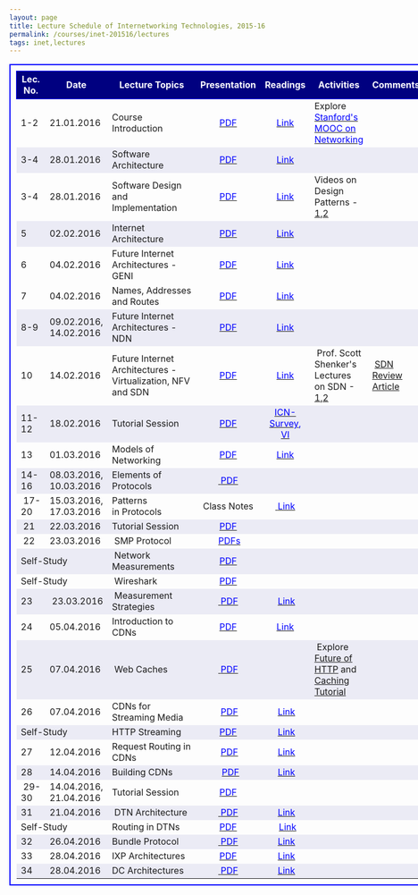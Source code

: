 ```yaml
---
layout: page
title: Lecture Schedule of Internetworking Technologies, 2015-16
permalink: /courses/inet-201516/lectures
tags: inet,lectures
---
```


<table style="border:2px solid blue;border-collapse:collapse;padding:10px;width:150%;font-size:medium;">
<tbody>
<tr style="height:50px;border:1px solid blue;text-align:center;background-color:navy;">
<td style="color:white;font-size:medium;font-weight:bold;">Lec.<br />
No.</td>
<td style="color:white;font-size:medium;font-weight:bold;">Date</td>
<td style="color:white;font-size:medium;font-weight:bold;">Lecture Topics</td>
<td style="color:white;font-size:medium;font-weight:bold;">Presentation</td>
<td style="color:white;font-size:medium;font-weight:bold;">Readings</td>
<td style="color:white;font-size:medium;font-weight:bold;">Activities</td>
<td style="color:white;font-size:medium;font-weight:bold;">Comments</td>
</tr>
<tr>
<td style="font-size:medium;">1-2</td>
<td style="font-size:medium;">21.01.2016</td>
<td style="font-size:medium;width:250px;">Course Introduction</td>
<td style="font-size:medium;text-align:center;"><a href="https://www.dropbox.com/s/1yumtdf9gz0iksc/L1_Course_Overview.pdf?dl=1"><span style="color:#0000ff;">PDF</span></a></td>
<td style="font-size:medium;">
<p style="text-align:center;"><a href="https://www.dropbox.com/sh/uhj00gbwdbh3n8m/AAArpFgBuyTLkWtHtWGW4p0Qa?dl=1"><span style="color:#0000ff;"><span style="color:#0000ff;">Link</span></span></a></p>
</td>
<td style="font-size:medium;">Explore <a href="https://class.stanford.edu/courses/Engineering/Networking/Winter2014/about" target="_blank"><span style="color:#0000ff;"><span style="color:#0000ff;">Stanford's MOOC on Networking</span></span></a></td>
<td style="font-size:medium;"></td>
</tr>
<tr style="background-color:#ebebf5;">
<td style="font-size:medium;">3-4</td>
<td style="font-size:medium;">28.01.2016</td>
<td style="font-size:medium;">Software Architecture</td>
<td style="font-size:medium;text-align:center;"><a href="https://www.dropbox.com/s/blbncdzczosxxbh/L2_SW_Arch.pdf?dl=1"><span style="color:#0000ff;"><span style="color:#0000ff;">PDF</span></span></a></td>
<td style="font-size:medium;text-align:center;"><a href="https://www.dropbox.com/sh/dijmv5pe3wd2euc/AADH9Me2QQPPYDuFhV2E3zbja?dl=1"><span style="color:#0000ff;"><span style="color:#0000ff;">Link</span></span></a></td>
<td style="font-size:medium;"></td>
<td style="font-size:medium;"></td>
</tr>
<tr>
<td style="font-size:medium;">3-4</td>
<td style="font-size:medium;">28.01.2016</td>
<td style="font-size:medium;">Software Design and Implementation</td>
<td style="font-size:medium;text-align:center;"><a href="https://www.dropbox.com/s/k50wtpcnyi5wbai/L3_SW_Design_Implementation.pdf?dl=1"><span style="color:#0000ff;"><span style="color:#0000ff;">PDF</span></span></a></td>
<td style="font-size:medium;text-align:center;"><a href="https://www.dropbox.com/sh/l1f0wo1txesnp0m/AABcqYZ3eFOLLGfU-DGWHCzKa?dl=1"><span style="color:#0000ff;"><span style="color:#0000ff;">Link</span></span></a></td>
<td style="font-size:medium;">Videos on Design Patterns - <a href="https://www.youtube.com/watch?v=1xUz1fp23TQ" target="_blank">1</a>,<a href="https://www.youtube.com/watch?v=vNHpsC5ng_E&amp;list=PLF206E906175C7E07" target="_blank">2</a></td>
<td style="font-size:medium;"></td>
</tr>
<tr style="background-color:#ebebf5;">
<td style="font-size:medium;">5</td>
<td style="font-size:medium;">02.02.2016</td>
<td style="font-size:medium;">Internet Architecture</td>
<td style="font-size:medium;text-align:center;"><a href="https://www.dropbox.com/s/ww8xt9fp7ft4td8/L4_Internet_Architecture.pdf?dl=1"><span style="color:#0000ff;"><span style="color:#0000ff;">PDF</span></span></a></td>
<td style="font-size:medium;text-align:center;"><a href="https://www.dropbox.com/sh/slx3vxnfcf7632l/AAAbG82o89ivSB647Bm96FWwa?dl=1"><span style="color:#0000ff;"><span style="color:#0000ff;">Link</span></span></a></td>
<td style="font-size:medium;"></td>
<td style="font-size:medium;"></td>
</tr>
<tr>
<td style="font-size:medium;">6</td>
<td style="font-size:medium;">04.02.2016</td>
<td style="font-size:medium;">Future Internet Architectures - GENI</td>
<td style="font-size:medium;text-align:center;"><a href="https://www.dropbox.com/s/x5i9kv68bneeook/L5_IntroToGENI.pdf?dl=1"><span style="color:#0000ff;"><span style="color:#0000ff;">PDF</span></span></a></td>
<td style="font-size:medium;text-align:center;"><a href="https://www.dropbox.com/sh/qeca39wjb3qe5ga/AADIMgedd5_FN1_9_zjJZGa4a?dl=1"><span style="color:#0000ff;"><span style="color:#0000ff;">Link</span></span></a></td>
<td style="font-size:medium;"></td>
<td style="font-size:medium;"></td>
</tr>
<tr>
<td style="font-size:medium;">7</td>
<td style="font-size:medium;">04.02.2016</td>
<td style="font-size:medium;">Names, Addresses and Routes</td>
<td style="font-size:medium;text-align:center;"><a href="https://www.dropbox.com/s/57fh663tm4lzmyh/L6_Names_Addresses_Routes.pdf?dl=1"><span style="color:#0000ff;"><span style="color:#0000ff;">PDF</span></span></a></td>
<td style="font-size:medium;text-align:center;"><a href="https://www.dropbox.com/sh/9v71z0dqehbspka/AAAbQNLL-xXV0oopy243syDwa?dl=1"><span style="color:#0000ff;"><span style="color:#0000ff;">Link</span></span></a></td>
<td style="font-size:medium;"></td>
<td style="font-size:medium;"></td>
</tr>
<tr style="background-color:#ebebf5;">
<td style="font-size:medium;">8-9</td>
<td style="font-size:medium;">09.02.2016, 14.02.2016</td>
<td style="font-size:medium;">Future Internet Architectures - NDN</td>
<td style="font-size:medium;text-align:center;"><span style="color:#0000ff;"><a href="https://www.dropbox.com/s/fj6e4f6309qvl9c/L7_NDN.pdf?dl=1"><span style="color:#0000ff;">PDF</span></a></span></td>
<td style="font-size:medium;text-align:center;"><a href="https://www.dropbox.com/sh/awyzsrd45soeg0p/AABHCvhP8OqJaEz8a9tF32F3a?dl=1"><span style="color:#0000ff;"><span style="color:#0000ff;">Link</span></span></a></td>
<td style="font-size:medium;"></td>
<td style="font-size:medium;"></td>
</tr>
<tr>
<td style="font-size:medium;">10</td>
<td style="font-size:medium;">14.02.2016</td>
<td style="font-size:medium;">Future Internet Architectures - Virtualization, NFV and SDN</td>
<td style="font-size:medium;text-align:center;"><span style="color:#0000ff;"><a href="https://www.dropbox.com/s/74ur2nd0m3z55es/L8_SDN_NFV.pdf?dl=1"><span style="color:#0000ff;">PDF</span></a></span></td>
<td style="font-size:medium;text-align:center;"><span style="color:#0000ff;"><a href="https://www.dropbox.com/sh/nys8m6n21uru5qd/AAA-bZrZpwXmvLdyfRoeRyeea?dl=1"><span style="color:#0000ff;">Link</span></a></span></td>
<td style="font-size:medium;"> Prof. Scott Shenker's Lectures on SDN - <a href="https://www.youtube.com/watch?v=eXsCQdshMr4" target="_blank">1</a>,<a href="https://www.youtube.com/watch?v=WabdXYzCAOU" target="_blank">2</a></td>
<td style="font-size:medium;"> <a href="https://www.dropbox.com/s/oqeixiwyselhi4y/Feamster-SDN.pdf?dl=1">SDN Review Article</a></td>
</tr>
<tr style="background-color:#ebebf5;">
<td style="font-size:medium;">11-12</td>
<td style="font-size:medium;">18.02.2016</td>
<td style="font-size:medium;">Tutorial Session</td>
<td style="font-size:medium;text-align:center;"><a href="https://www.dropbox.com/s/fte6iu9uyht9r2m/Problem-Set-1.pdf?dl=1"><span style="color:#0000ff;"><span style="color:#0000ff;">PDF</span></span></a></td>
<td style="font-size:medium;text-align:center;"><a href="https://www.dropbox.com/s/n8nmkh3uvi24ov6/ICN-survey.pdf?dl=1"><span style="color:#0000ff;">ICN-Survey</span></a><span style="color:#0000ff;">, <a href="https://www.dropbox.com/s/4adzwkwj52fwjb0/VI.pdf?dl=1"><span style="color:#0000ff;">VI</span></a></span></td>
<td style="font-size:medium;"></td>
<td style="font-size:medium;"></td>
</tr>
<tr>
<td style="font-size:medium;">13</td>
<td style="font-size:medium;">01.03.2016</td>
<td style="font-size:medium;">Models of Networking</td>
<td style="font-size:medium;text-align:center;"><span style="color:#0000ff;"><a href="https://www.dropbox.com/s/fu511c200oc9t70/L11_Models.pdf?dl=1"><span style="color:#0000ff;">PDF</span></a></span></td>
<td style="font-size:medium;text-align:center;"><span style="color:#0000ff;"><a href="https://www.dropbox.com/sh/nys8m6n21uru5qd/AAA-bZrZpwXmvLdyfRoeRyeea?dl=1"><span style="color:#0000ff;">Link</span></a></span></td>
<td style="font-size:medium;"></td>
<td style="font-size:medium;"></td>
</tr>
<tr style="background-color:#ebebf5;">
<td style="font-size:medium;">14-16</td>
<td style="font-size:medium;">08.03.2016, 10.03.2016</td>
<td style="font-size:medium;">Elements of Protocols</td>
<td style="font-size:medium;text-align:center;"><a href="https://www.dropbox.com/s/jqzl9mqcc3umxt9/L12_Protocol_Elements.pdf?dl=1"> <span style="color:#0000ff;">PDF</span></a></td>
<td style="font-size:medium;text-align:center;"></td>
<td style="font-size:medium;"></td>
<td style="font-size:medium;"></td>
</tr>
<tr>
<td style="font-size:medium;"> 17-20</td>
<td style="font-size:medium;">15.03.2016, 17.03.2016</td>
<td style="font-size:medium;">Patterns in Protocols</td>
<td style="font-size:medium;text-align:center;">Class Notes</td>
<td style="font-size:medium;text-align:center;"><a href="https://www.dropbox.com/s/jd4uxwyfkmug9fq/Ch3_Day.rar?dl=1"> <span style="color:#0000ff;">Link</span></a></td>
<td style="font-size:medium;"></td>
<td style="font-size:medium;"></td>
</tr>
<tr style="background-color:#ebebf5;">
<td style="font-size:medium;"> 21</td>
<td style="font-size:medium;">22.03.2016</td>
<td style="font-size:medium;">Tutorial Session</td>
<td style="font-size:medium;text-align:center;"><a href="https://www.dropbox.com/s/27celyvahy2blwl/test2sol.pdf?dl=1"><span style="color:#0000ff;">PDF</span></a></td>
<td style="font-size:medium;text-align:center;"></td>
<td style="font-size:medium;"></td>
<td style="font-size:medium;"></td>
</tr>
<tr>
<td style="font-size:medium;"> 22</td>
<td style="font-size:medium;">23.03.2016</td>
<td style="font-size:medium;"> SMP Protocol</td>
<td style="font-size:medium;text-align:center;"> <a href="https://www.dropbox.com/s/r8mavvcje5h3sw7/SMP.zip?dl=1"><span style="color:#0000ff;">PDFs</span></a></td>
<td style="font-size:medium;text-align:center;"></td>
<td style="font-size:medium;"></td>
<td style="font-size:medium;"></td>
</tr>
<tr style="background-color:#ebebf5;">
<td style="font-size:medium;" colspan="2">Self-Study</td>
<td style="font-size:medium;"> Network Measurements</td>
<td style="font-size:medium;text-align:center;"><a href="https://www.dropbox.com/s/l00hhqq5uqcghg1/Taft-IntroInternetMeasurement-Oct2012.pdf?dl=1"><span style="color:#0000ff;">PDF</span></a></td>
<td style="font-size:medium;text-align:center;"></td>
<td style="font-size:medium;"></td>
<td style="font-size:medium;"></td>
</tr>
<tr>
<td style="font-size:medium;" colspan="2">Self-Study</td>
<td style="font-size:medium;"> Wireshark</td>
<td style="font-size:medium;text-align:center;"><a href="https://www.dropbox.com/s/8h96frr8z7uxm4w/L11_Sniffing_Tools.pdf?dl=1"><span style="color:#0000ff;">PDF</span></a></td>
<td style="font-size:medium;text-align:center;"></td>
<td style="font-size:medium;"></td>
<td style="font-size:medium;"></td>
</tr>
<tr style="background-color:#ebebf5;">
<td style="font-size:medium;">23</td>
<td style="font-size:medium;"> 23.03.2016</td>
<td style="font-size:medium;"> Measurement Strategies</td>
<td style="font-size:medium;text-align:center;"><a href="https://www.dropbox.com/s/bn49kxuph6sa8gv/Measurement_Strategies.pdf?dl=1"> <span style="color:#0000ff;">PDF</span></a></td>
<td style="font-size:medium;text-align:center;"> <a href="https://www.dropbox.com/s/pou4od4gyobqlqs/Nwk_Measurement_Strategies.rar?dl=1"><span style="color:#0000ff;">Link</span></a></td>
<td style="font-size:medium;"></td>
<td style="font-size:medium;"></td>
</tr>
<tr>
<td style="font-size:medium;">24</td>
<td style="font-size:medium;">05.04.2016</td>
<td style="font-size:medium;">Introduction to CDNs</td>
<td style="font-size:medium;text-align:center;"><span style="color:#0000ff;"><a href="https://www.dropbox.com/s/yk6vh00f1d36gom/L24_Intro_to_CDNs.pdf?dl=1"><span style="color:#0000ff;">PDF</span></a></span></td>
<td style="font-size:medium;text-align:center;"><span style="color:#0000ff;"><a href="https://www.dropbox.com/sh/2bngv5vodpyz5nd/AACx2_PL0nzbOQ7KYUoJLw0Xa?dl=1"><span style="color:#0000ff;">Link</span></a></span></td>
<td style="font-size:medium;"></td>
<td style="font-size:medium;"></td>
</tr>
<tr style="background-color:#ebebf5;">
<td style="font-size:medium;">25</td>
<td style="font-size:medium;">07.04.2016</td>
<td style="font-size:medium;"> Web Caches</td>
<td style="font-size:medium;text-align:center;"><a href="https://www.dropbox.com/s/0sraairk1sqc5e9/L25_CDNS_for_Web_Content.pdf?dl=1"> <span style="color:#0000ff;">PDF</span></a></td>
<td style="font-size:medium;text-align:center;"></td>
<td style="font-size:medium;"> Explore <a href="https://www.mnot.net/">Future of HTTP</a> and <a href="https://www.mnot.net/cache_docs/">Caching Tutorial</a></td>
<td style="font-size:medium;"></td>
</tr>
<tr>
<td style="font-size:medium;">26</td>
<td style="font-size:medium;">07.04.2016</td>
<td style="font-size:medium;">CDNs for Streaming Media</td>
<td style="font-size:medium;text-align:center;"> <a href="https://www.dropbox.com/s/j5d62vdwrrrlcoj/L26_L27_CDNs_for_Streaming_Media.pdf?dl=1"><span style="color:#0000ff;">PDF</span></a></td>
<td style="font-size:medium;text-align:center;"> <a href="https://www.dropbox.com/sh/p5zr2d1ez1ijzo3/AACp_XXrp6kGLSupMHT_Zyyba?dl=1"><span style="color:#0000ff;">Link</span></a></td>
<td style="font-size:medium;"></td>
<td style="font-size:medium;"></td>
</tr>
<tr style="background-color:#ebebf5;">
<td style="font-size:medium;" colspan="2">Self-Study</td>
<td style="font-size:medium;">HTTP Streaming</td>
<td style="font-size:medium;text-align:center;"><a href="https://www.dropbox.com/s/e42nrt8juur1dxa/Lecture%20Notes.txt?dl=1"><span style="color:#0000ff;">PDF</span></a></td>
<td style="font-size:medium;text-align:center;"> <a href="https://www.dropbox.com/sh/rpnaih0qndd99ba/AAAYeWuilJpR4Q2fNe158cZYa?dl=1"><span style="color:#0000ff;">Link</span></a></td>
<td style="font-size:medium;"></td>
<td style="font-size:medium;"></td>
</tr>
<tr>
<td style="font-size:medium;">27</td>
<td style="font-size:medium;">12.04.2016</td>
<td style="font-size:medium;">Request Routing in CDNs</td>
<td style="font-size:medium;text-align:center;"> <a href="https://www.dropbox.com/s/bokl8aacqcni5un/Request_Routing_in_CDNs.pdf?dl=1"><span style="color:#0000ff;">PDF</span></a></td>
<td style="font-size:medium;text-align:center;"> <a href="https://www.dropbox.com/sh/v6vteifm89r1bjk/AAAdpfanchecuuxiDYhR6132a?dl=1"><span style="color:#0000ff;">Link</span></a></td>
<td style="font-size:medium;"></td>
<td style="font-size:medium;"></td>
</tr>
<tr style="background-color:#ebebf5;">
<td style="font-size:medium;">28</td>
<td style="font-size:medium;">14.04.2016</td>
<td style="font-size:medium;">Building CDNs</td>
<td style="font-size:medium;text-align:center;">  <a href="https://www.dropbox.com/s/ywvu2x2oa9mblcp/Building_CDNs.pdf?dl=1"><span style="color:#0000ff;">PDF</span></a></td>
<td style="font-size:medium;text-align:center;"> <a href="https://www.dropbox.com/sh/tf74tvnuq4qs98o/AABK4h3cAgQVzJm57tBw7jNta?dl=1"><span style="color:#0000ff;">Link</span></a></td>
<td style="font-size:medium;"></td>
<td style="font-size:medium;"></td>
</tr>
<tr>
<td style="font-size:medium;"> 29- 30</td>
<td style="font-size:medium;">14.04.2016, 21.04.2016</td>
<td style="font-size:medium;">Tutorial Session</td>
<td style="font-size:medium;text-align:center;"><a href="https://www.dropbox.com/s/famgpy2g4sh23er/Problem-Set-3.pdf?dl=1"><span style="color:#0000ff;">PDF</span></a></td>
<td style="font-size:medium;text-align:center;"></td>
<td style="font-size:medium;"></td>
<td style="font-size:medium;"></td>
</tr>
<tr style="background-color:#ebebf5;">
<td style="font-size:medium;">31</td>
<td style="font-size:medium;">21.04.2016</td>
<td style="font-size:medium;"> DTN Architecture</td>
<td style="font-size:medium;text-align:center;"><a href="https://www.dropbox.com/s/or97hvs3yz5x55i/L26_DTN_Architecture.pdf?dl=1"> <span style="color:#0000ff;">PDF</span></a></td>
<td style="font-size:medium;text-align:center;"> <a href="https://www.dropbox.com/sh/0wtoxzvlhk32arf/AAAIC-23YR5aGolqhQA3lbjna?dl=1"><span style="color:#0000ff;">Link</span></a></td>
<td style="font-size:medium;"></td>
<td style="font-size:medium;"></td>
</tr>
<tr>
<td style="font-size:medium;" colspan="2">Self-Study</td>
<td style="font-size:medium;">Routing in DTNs</td>
<td style="font-size:medium;text-align:center;"><a href="https://www.dropbox.com/s/r043q6z6mrdmtvi/L28_Routing_in_DTNs.pdf?dl=1"><span style="color:#0000ff;">PDF</span></a></td>
<td style="font-size:medium;text-align:center;">  <a href="https://www.dropbox.com/sh/wyfgctyg19j5zem/AAC1k6O9gFFnTIgcb9m4AWUra?dl=1"><span style="color:#0000ff;">Link</span></a></td>
<td style="font-size:medium;"></td>
<td style="font-size:medium;"></td>
</tr>
<tr style="background-color:#ebebf5;">
<td style="font-size:medium;">32</td>
<td style="font-size:medium;">26.04.2016</td>
<td style="font-size:medium;">Bundle Protocol</td>
<td style="font-size:medium;text-align:center;"><a href="https://www.dropbox.com/s/l5iy52z8lugzgbw/L27_Bundle_Protocol.pdf?dl=1"> <span style="color:#0000ff;">PDF</span></a></td>
<td style="font-size:medium;text-align:center;"> <a href="https://www.dropbox.com/sh/2s8w5dxi7czpx4r/AABhXHt8NzmEFIIUL5WJDbADa?dl=1"><span style="color:#0000ff;">Link</span></a></td>
<td style="font-size:medium;"></td>
<td style="font-size:medium;"></td>
</tr>
<tr>
<td style="font-size:medium;">33</td>
<td style="font-size:medium;">28.04.2016</td>
<td style="font-size:medium;">IXP Architectures</td>
<td style="font-size:medium;text-align:center;"><a href="https://www.dropbox.com/s/w0k0b12bk2pmisl/IXP.pdf?dl=1"><span style="color:#0000ff;">PDF</span></a></td>
<td style="font-size:medium;text-align:center;"> <a href="https://www.dropbox.com/s/h8z9xt1gfafiiro/IXP_Architecture.rar?dl=1"><span style="color:#0000ff;">Link</span></a></td>
<td style="font-size:medium;"></td>
<td style="font-size:medium;"></td>
</tr>
<tr style="background-color:#ebebf5;">
<td style="font-size:medium;">34</td>
<td style="font-size:medium;">28.04.2016</td>
<td style="font-size:medium;">DC Architectures</td>
<td style="font-size:medium;text-align:center;"><a href="https://www.dropbox.com/s/zqs2awemiqg1fr0/L19_Data_Center_Architectures.pdf?dl=1"> <span style="color:#0000ff;">PDF</span></a></td>
<td style="font-size:medium;text-align:center;"> <a href="https://www.dropbox.com/sh/a9tjgvw306i7y2t/AAAGBfsnp14Chpd4mQoZRJEba?dl=1"><span style="color:#0000ff;">Link</span></a></td>
<td style="font-size:medium;"></td>
<td style="font-size:medium;"></td>
</tr>
</tbody>
</table>

